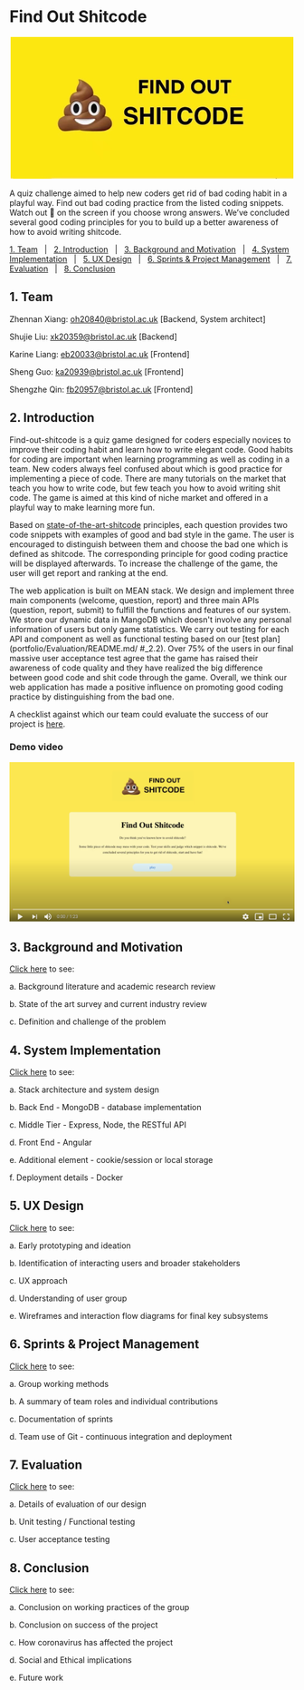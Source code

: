 # Find Out Shitcode
<div align=center><img src="portfolio/images/game_logo.jpeg" width="500" /></div>

A quiz challenge aimed to help new coders get rid of bad coding habit in a playful way. Find out bad coding practice from the listed coding snippets. Watch out 💩 on the screen if you choose wrong answers. We’ve concluded several good coding principles for you to build up a better awareness of how to avoid writing shitcode.


<p>
    <a href="#_team">1. Team</a>&nbsp;&nbsp;&nbsp;|&nbsp;&nbsp;
    <a href="#_intro">2. Introduction</a>&nbsp;&nbsp;&nbsp;|&nbsp;&nbsp;
    <a href="#_background">3. Background and Motivation</a>&nbsp;&nbsp;&nbsp;|&nbsp;&nbsp;
    <a href="#_implementation">4. System Implementation</a>&nbsp;&nbsp;&nbsp;|&nbsp;&nbsp;
    <a href="#_UX">5. UX Design</a>&nbsp;&nbsp;&nbsp;|&nbsp;&nbsp;
    <a href="#_sprints">6. Sprints & Project Management</a>&nbsp;&nbsp;&nbsp;|&nbsp;&nbsp;
    <a href="#_evaluation">7. Evaluation</a>&nbsp;&nbsp;&nbsp;|&nbsp;&nbsp;
    <a href="#_conclusion">8. Conclusion</a>
</p>


<a name="_team"></a>
## 1.  Team

Zhennan Xiang: <oh20840@bristol.ac.uk> [Backend, System architect]

Shujie Liu: <xk20359@bristol.ac.uk> [Backend]

Karine Liang: <eb20033@bristol.ac.uk> [Frontend]

Sheng Guo: <ka20939@bristol.ac.uk> [Frontend]

Shengzhe Qin: <fb20957@bristol.ac.uk> [Frontend]

<a name="_intro"></a>
## 2.  Introduction
Find-out-shitcode is a quiz game designed for coders especially novices to improve their coding habit and learn how to write elegant code. Good habits for coding are important when learning programming as well as coding in a team. New coders always feel confused about which is good practice for implementing a piece of code. There are many tutorials on the market that teach you how to write code, but few teach you how to avoid writing shit code. The game is aimed at this kind of niche market and offered in a playful way to make learning more fun.

Based on [state-of-the-art-shitcode](https://github.com/trekhleb/state-of-the-art-shitcode) principles, each question provides two code snippets with examples of good and bad style in the game. The user is encouraged to distinguish between them and choose the bad one which is defined as shitcode. The corresponding principle for good coding practice will be displayed afterwards. To increase the challenge of the game, the user will get report and ranking at the end.

The web application is built on MEAN stack. We design and implement three main components (welcome, question, report) and three main APIs (question, report, submit) to fulfill the functions and features of our system. We store our dynamic data in MangoDB which doesn't involve any personal information of users but only game statistics. We carry out testing for each API and component as well as functional testing based on our [test plan](portfolio/Evaluation/README.md/ #_2.2). Over 75% of the users in our final massive user acceptance test agree that the game has raised their awareness of code quality and they have realized the big difference between good code and shit code through the game. Overall, we think our web application has made a positive influence on promoting good coding practice by distinguishing from the bad one.

A checklist against which our team could evaluate the success of our project is [here](portfolio/Conclusion/README.md/#_2.1).

### Demo video
[<img src="portfolio/images/demo_video.png" width="700" />](https://youtu.be/QZWNW-RlVLs)

<a name="_background"></a>
## 3.  Background and Motivation

[Click here](portfolio/Background/README.md) to see:

a. Background literature and academic research review

b. State of the art survey and current industry review

c. Definition and challenge of the problem

<a name="_implementation"></a>
## 4.  System Implementation

[Click here](portfolio/System_implementation/README.md) to see:

a. Stack architecture and system design

b. Back End - MongoDB - database implementation

c. Middle Tier - Express, Node, the RESTful API

d. Front End - Angular

e. Additional element - cookie/session or local storage

f. Deployment details - Docker

<a name="_UX"></a>
## 5.  UX Design
[Click here](portfolio/UX/README.md) to see:

a. Early prototyping and ideation

b. Identification of interacting users and broader stakeholders

c. UX approach

d. Understanding of user group

e. Wireframes and interaction flow diagrams for final key subsystems

<a name="_sprints"></a>
## 6.  Sprints & Project Management
[Click here](portfolio/Sprints/README.md) to see:

a. Group working methods

b. A summary of team roles and individual contributions

c. Documentation of sprints

d. Team use of Git - continuous integration and deployment

<a name="_evaluation"></a>
## 7.  Evaluation

[Click here](portfolio/Evaluation/README.md) to see:

a. Details of evaluation of our design

b. Unit testing / Functional testing

c. User acceptance testing

<a name="_conclusion"></a>
## 8.  Conclusion

[Click here](portfolio/Conclusion/README.md) to see:

a. Conclusion on working practices of the group

b. Conclusion on success of the project

c. How coronavirus has affected the project

d. Social and Ethical implications

e. Future work
